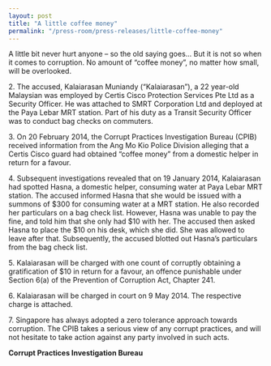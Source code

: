 ```yaml
---
layout: post
title: "A little coffee money"
permalink: "/press-room/press-releases/little-coffee-money"
---
```

A little bit never hurt anyone – so the old saying goes... But it is not so when it comes to corruption. No amount of “coffee money”, no matter how small, will be overlooked.

2\.        The accused, Kalaiarasan Muniandy (“Kalaiarasan”), a 22 year-old Malaysian was employed by Certis Cisco Protection Services Pte Ltd as a Security Officer. He was attached to SMRT Corporation Ltd and deployed at the Paya Lebar MRT station. Part of his duty as a Transit Security Officer was to conduct bag checks on commuters.

3\.        On 20 February 2014, the Corrupt Practices Investigation Bureau (CPIB) received information from the Ang Mo Kio Police Division alleging that a Certis Cisco guard had obtained “coffee money” from a domestic helper in return for a favour.

4\.        Subsequent investigations revealed that on 19 January 2014, Kalaiarasan had spotted Hasna, a domestic helper, consuming water at Paya Lebar MRT station. The accused informed Hasna that she would be issued with a summons of $300 for consuming water at a MRT station. He also recorded her particulars on a bag check list. However, Hasna was unable to pay the fine, and told him that she only had $10 with her. The accused then asked Hasna to place the $10 on his desk, which she did. She was allowed to leave after that. Subsequently, the accused blotted out Hasna’s particulars from the bag check list.

5\.        Kalaiarasan will be charged with one count of corruptly obtaining a gratification of $10 in return for a favour, an offence punishable under Section 6(a) of the Prevention of Corruption Act, Chapter 241.

6\.        Kalaiarasan will be charged in court on 9 May 2014. The respective charge is attached.

7\.        Singapore has always adopted a zero tolerance approach towards corruption. The CPIB takes a serious view of any corrupt practices, and will not hesitate to take action against any party involved in such acts.

**Corrupt Practices Investigation Bureau**
